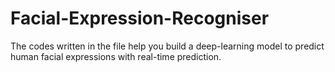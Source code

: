 # Facial-Expression-Recogniser
The codes written in the file help you build a deep-learning model to predict human facial expressions with real-time prediction. 
